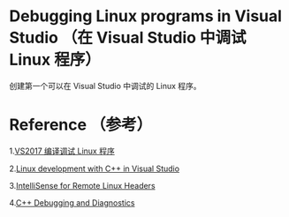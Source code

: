 # Debugging Linux programs in Visual Studio （在 Visual Studio 中调试 Linux 程序）
 创建第一个可以在 Visual Studio 中调试的 Linux 程序。


# Reference （参考）
1.[VS2017 编译调试 Linux 程序](https://blog.csdn.net/u013272009/article/details/81023594)

2.[Linux development with C++ in Visual Studio](https://devblogs.microsoft.com/cppblog/linux-development-with-c-in-visual-studio/)

3.[IntelliSense for Remote Linux Headers](https://devblogs.microsoft.com/cppblog/intellisense-for-remote-linux-headers/)

4.[C++ Debugging and Diagnostics](https://devblogs.microsoft.com/cppblog/c-debugging-and-diagnostics/)